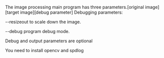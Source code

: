 The image processing main program has three parameters.[original image][target image][debug parameter]
Debugging parameters:

--resizeout to scale down the image.

--debug program debug mode.

Debug and output parameters are optional

You need to install opencv and spdlog
